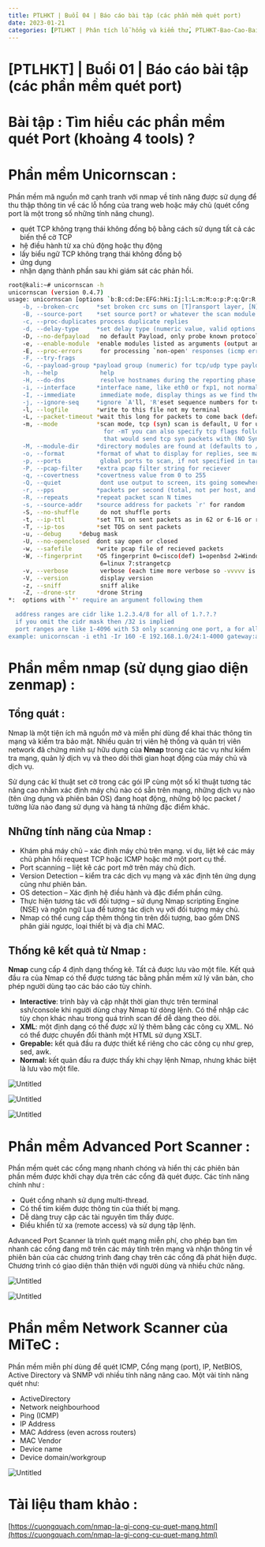 ```yaml
---
title: PTLHKT | Buổi 04 | Báo cáo bài tập (các phần mềm quét port)
date: 2023-01-21
categories: [PTLHKT | Phân tích lỗ hổng và kiểm thử, PTLHKT-Bao-Cao-Bai-Tap]
---
```



# [PTLHKT] | Buổi 01 | Báo cáo bài tập (các phần mềm quét port)

# Bài tập : Tìm hiểu các phần mềm quét Port (khoảng 4 tools) ?

# Phần mềm Unicornscan :

Phần mềm mã nguồn mở cạnh tranh với nmap về tính năng được sử dụng để thu thập thông tin về các lỗ hổng của trang web hoặc máy chủ (quét cổng port là một trong số những tính năng chung).

- quét TCP không trạng thái không đồng bộ bằng cách sử dụng tất cả các biến thể cờ TCP
- hệ điều hành từ xa chủ động hoặc thụ động
- lấy biểu ngữ TCP không trạng thái không đồng bộ
- ứng dụng
- nhận dạng thành phần sau khi giám sát các phản hồi.

```bash
root@kali:~# unicornscan -h
unicornscan (version 0.4.7)
usage: unicornscan [options `b:B:cd:De:EFG:hHi:Ij:l:L:m:M:o:p:P:q:Qr:R:s:St:T:u:Uw:W:vVzZ:' ] X.X.X.X/YY:S-E
	-b, --broken-crc     *set broken crc sums on [T]ransport layer, [N]etwork layer, or both[TN]
	-B, --source-port    *set source port? or whatever the scan module expects as a number
	-c, --proc-duplicates process duplicate replies
	-d, --delay-type     *set delay type (numeric value, valid options are `1:tsc 2:gtod 3:sleep')
	-D, --no-defpayload   no default Payload, only probe known protocols
	-e, --enable-module  *enable modules listed as arguments (output and report currently)
	-E, --proc-errors     for processing `non-open' responses (icmp errors, tcp rsts...)
	-F, --try-frags       
	-G, --payload-group	*payload group (numeric) for tcp/udp type payload selection (default all)
	-h, --help            help
	-H, --do-dns          resolve hostnames during the reporting phase
	-i, --interface      *interface name, like eth0 or fxp1, not normally required
	-I, --immediate       immediate mode, display things as we find them
	-j, --ignore-seq     *ignore `A'll, 'R'eset sequence numbers for tcp header validation
	-l, --logfile        *write to this file not my terminal
	-L, --packet-timeout *wait this long for packets to come back (default 7 secs)
	-m, --mode           *scan mode, tcp (syn) scan is default, U for udp T for tcp `sf' for tcp connect scan and A for arp
	                       for -mT you can also specify tcp flags following the T like -mTsFpU for example
	                       that would send tcp syn packets with (NO Syn|FIN|NO Push|URG)
	-M, --module-dir     *directory modules are found at (defaults to /usr/lib/unicornscan/modules)
	-o, --format         *format of what to display for replies, see man page for format specification
	-p, --ports           global ports to scan, if not specified in target options
	-P, --pcap-filter    *extra pcap filter string for reciever
	-q, --covertness     *covertness value from 0 to 255
	-Q, --quiet           dont use output to screen, its going somewhere else (a database say...)
	-r, --pps            *packets per second (total, not per host, and as you go higher it gets less accurate)
	-R, --repeats        *repeat packet scan N times
	-s, --source-addr    *source address for packets `r' for random
	-S, --no-shuffle      do not shuffle ports
	-t, --ip-ttl         *set TTL on sent packets as in 62 or 6-16 or r64-128
	-T, --ip-tos         *set TOS on sent packets
	-u, --debug		*debug mask
	-U, --no-openclosed	 dont say open or closed
	-w, --safefile       *write pcap file of recieved packets
	-W, --fingerprint    *OS fingerprint 0=cisco(def) 1=openbsd 2=WindowsXP 3=p0fsendsyn 4=FreeBSD 5=nmap
	                      6=linux 7:strangetcp
	-v, --verbose         verbose (each time more verbose so -vvvvv is really verbose)
	-V, --version         display version
	-z, --sniff           sniff alike
	-Z, --drone-str      *drone String
*:	options with `*' require an argument following them

  address ranges are cidr like 1.2.3.4/8 for all of 1.?.?.?
  if you omit the cidr mask then /32 is implied
  port ranges are like 1-4096 with 53 only scanning one port, a for all 65k and p for 1-1024
example: unicornscan -i eth1 -Ir 160 -E 192.168.1.0/24:1-4000 gateway:a
```

# Phần mềm nmap (sử dụng giao diện zenmap) :

## Tổng quát :

Nmap là một tiện ích mã nguồn mở và miễn phí dùng để khai thác thông tin mạng và kiểm tra bảo mật. Nhiều quản trị viên hệ thống và quản trị viên network đã chứng minh sự hữu dụng của **Nmap** trong các tác vụ như kiểm tra mạng, quản lý dịch vụ và theo dõi thời gian hoạt động của máy chủ và dịch vụ.

Sử dụng các kĩ thuật set cờ trong các gói IP cùng một số kĩ thuật tương tác nâng cao nhằm xác định máy chủ nào có sẵn trên mạng, những dịch vụ nào (tên ứng dụng và phiên bản OS) đang hoạt động, những bộ lọc packet / tường lửa nào đang sử dụng và hàng tá những đặc điểm khác.

## Những tính năng của Nmap :

- Khám phá máy chủ – xác định máy chủ trên mạng. ví dụ, liệt kê các máy chủ phản hồi request TCP hoặc ICMP hoặc mở một port cụ thể.
- Port scanning – liệt kê các port mở trên máy chủ đích.
- Version Detection – kiểm tra các dịch vụ mạng và xác định tên ứng dụng cũng như phiên bản.
- OS detection – Xác định hệ điều hành và đặc điểm phần cứng.
- Thực hiện tương tác với đối tượng – sử dụng Nmap scripting Engine (NSE) và ngôn ngữ Lua để tương tác dịch vụ với đối tượng máy chủ.
- Nmap có thể cung cấp thêm thông tin trên đối tượng, bao gồm DNS phân giải ngược, loại thiết bị và địa chỉ MAC.

## Thống kê kết quả từ Nmap :

**Nmap** cung cấp 4 định dạng thống kê. Tất cả được lưu vào một file. Kết quả đầu ra của Nmap có 
thể được tương tác bằng phần mềm xử lý văn bản, cho phép người dùng tạo các báo cáo tùy chỉnh.

- **Interactive**: trình bày và cập nhật thời gian thực trên terminal ssh/console khi người dùng chạy Nmap từ dòng lệnh. Có thể nhập các tùy chọn khác nhau trong quá trình scan để dễ dàng theo dõi.
- **XML**: một định dạng có thể được xử lý thêm bằng các công cụ XML. Nó có thể được chuyển đổi thành một HTML sử dụng XSLT.
- **Grepable:** kết quả đầu ra được thiết kế riêng cho các công cụ như grep, sed, awk.
- **Normal:** kết quản đầu ra được thấy khi chạy lệnh Nmap, nhưng khác biệt là lưu vào một file.

![Untitled](/images/2023-01-21-ptlhkt-buoi-03/Untitled.png)

![Untitled](/images/2023-01-21-ptlhkt-buoi-03/Untitled1.png)

![Untitled](/images/2023-01-21-ptlhkt-buoi-03/Untitled2.png)

# Phần mềm Advanced Port Scanner :

Phần mềm quét các cổng mạng nhanh chóng và hiển thị các phiên bản phần mềm được khởi chạy dựa trên các cổng đã quét được. Các tính năng chính như :

- Quét cổng nhanh sử dụng multi-thread.
- Có thể tim kiếm được thông tin của thiết bị mạng.
- Dễ dàng truy cập các tài nguyên tìm thấy được.
- Điều khiển từ xa (remote access) và sử dụng tập lệnh.

Advanced Port Scanner là trình quét mạng miễn phí, cho phép bạn tìm nhanh các cổng đang mở trên các máy tính trên mạng và nhận thông tin về phiên bản của các chương trình đang chạy trên các cổng đã phát hiện được. Chương trình có giao diện thân thiện với người dùng và nhiều chức năng.

![Untitled](/images/2023-01-21-ptlhkt-buoi-03/Untitled3.png)

![Untitled](/images/2023-01-21-ptlhkt-buoi-03/Untitled4.png)

# Phần mềm Network Scanner của MiTeC :

Phần mềm miễn phí dùng để quét ICMP, Cổng mạng (port), IP, NetBIOS, Active Directory và SNMP với nhiều tính năng nâng cao. Một vài tính năng quét như:

- ActiveDirectory
- Network neighbourhood
- Ping (ICMP)
- IP Address
- MAC Address (even across routers)
- MAC Vendor
- Device name
- Device domain/workgroup

![Untitled](/images/2023-01-21-ptlhkt-buoi-03/Untitled5.png)

# Tài liệu tham khảo :

[https://cuongquach.com/nmap-la-gi-cong-cu-quet-mang.html](https://cuongquach.com/nmap-la-gi-cong-cu-quet-mang.html)